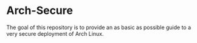 # Arch-Secure

The goal of this repository is to provide an as basic as possible guide to a very secure deployment of Arch Linux.
